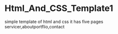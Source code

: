 # Html_And_CSS_Template1
simple template of html and css it has five pages servicer,aboutportflio,contact

